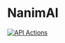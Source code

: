 # NanimAI

[![API Actions](https://github.com/nanimai-team/nanimai-api/actions/workflows/main.yaml/badge.svg)](https://github.com/nanimai-team/nanimai-api/actions/workflows/main.yaml)
